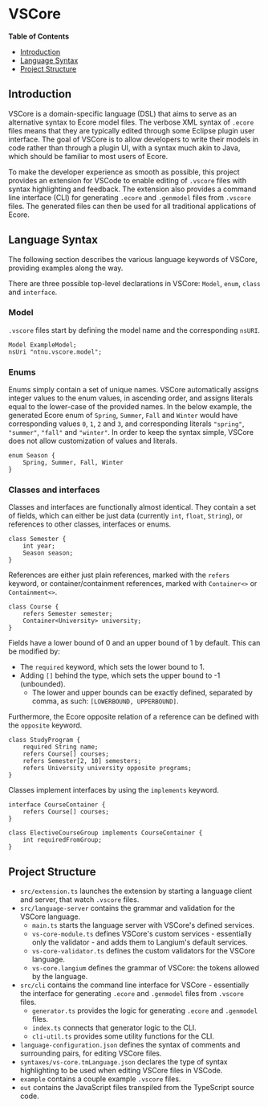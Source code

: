 # VSCore

**Table of Contents**

- [Introduction](#introduction)
- [Language Syntax](#language-syntax)
- [Project Structure](#project-structure)

## Introduction

VSCore is a domain-specific language (DSL) that aims to serve as an alternative syntax to Ecore model files. The verbose XML syntax of `.ecore` files means that they are typically edited through some Eclipse plugin user interface. The goal of VSCore is to allow developers to write their models in code rather than through a plugin UI, with a syntax much akin to Java, which should be familiar to most users of Ecore.

To make the developer experience as smooth as possible, this project provides an extension for VSCode to enable editing of `.vscore` files with syntax highlighting and feedback. The extension also provides a command line interface (CLI) for generating `.ecore` and `.genmodel` files from `.vscore` files. The generated files can then be used for all traditional applications of Ecore.

## Language Syntax

The following section describes the various language keywords of VSCore, providing examples along the way.

There are three possible top-level declarations in VSCore: `Model`, `enum`, `class` and `interface`.

### Model

`.vscore` files start by defining the model name and the corresponding `nsURI`.

```
Model ExampleModel;
nsUri "ntnu.vscore.model";
```

### Enums

Enums simply contain a set of unique names. VSCore automatically assigns integer values to the enum values, in ascending order, and assigns literals equal to the lower-case of the provided names. In the below example, the generated Ecore enum of `Spring`, `Summer`, `Fall` and `Winter` would have corresponding values `0`, `1`, `2` and `3`, and corresponding literals `"spring"`, `"summer"`, `"fall"` and `"winter"`. In order to keep the syntax simple, VSCore does not allow customization of values and literals.

```
enum Season {
    Spring, Summer, Fall, Winter
}
```

### Classes and interfaces

Classes and interfaces are functionally almost identical. They contain a set of fields, which can either be just data (currently `int`, `float`, `String`), or references to other classes, interfaces or enums.

```
class Semester {
    int year;
    Season season;
}
```

References are either just plain references, marked with the `refers` keyword, or container/containment references, marked with `Container<>` or `Containment<>`.

```
class Course {
    refers Semester semester;
	Container<University> university;
}
```

Fields have a lower bound of 0 and an upper bound of 1 by default. This can be modified by:

- The `required` keyword, which sets the lower bound to 1.
- Adding `[]` behind the type, which sets the upper bound to -1 (unbounded).
  - The lower and upper bounds can be exactly defined, separated by comma, as such: `[LOWERBOUND, UPPERBOUND]`.

Furthermore, the Ecore opposite relation of a reference can be defined with the `opposite` keyword.

```
class StudyProgram {
    required String name;
    refers Course[] courses;
    refers Semester[2, 10] semesters;
    refers University university opposite programs;
}
```

Classes implement interfaces by using the `implements` keyword.

```
interface CourseContainer {
    refers Course[] courses;
}

class ElectiveCourseGroup implements CourseContainer {
    int requiredFromGroup;
}
```

## Project Structure

- `src/extension.ts` launches the extension by starting a language client and server, that watch `.vscore` files.
- `src/language-server` contains the grammar and validation for the VSCore language.
  - `main.ts` starts the language server with VSCore's defined services.
  - `vs-core-module.ts` defines VSCore's custom services - essentially only the validator - and adds them to Langium's default services.
  - `vs-core-validator.ts` defines the custom validators for the VSCore language.
  - `vs-core.langium` defines the grammar of VSCore: the tokens allowed by the language.
- `src/cli` contains the command line interface for VSCore - essentially the interface for generating `.ecore` and `.genmodel` files from `.vscore` files.
  - `generator.ts` provides the logic for generating `.ecore` and `.genmodel` files.
  - `index.ts` connects that generator logic to the CLI.
  - `cli-util.ts` provides some utility functions for the CLI.
- `language-configuration.json` defines the syntax of comments and surrounding pairs, for editing VSCore files.
- `syntaxes/vs-core.tmLanguage.json` declares the type of syntax highlighting to be used when editing VSCore files in VSCode.
- `example` contains a couple example `.vscore` files.
- `out` contains the JavaScript files transpiled from the TypeScript source code.
